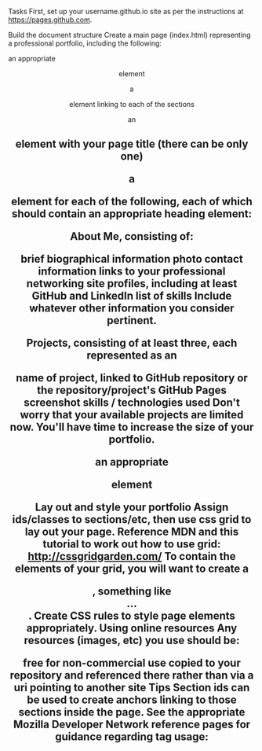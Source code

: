 Tasks
First, set up your username.github.io site as per the instructions at https://pages.github.com.

Build the document structure
Create a main page (index.html) representing a professional portfolio, including the following:

an appropriate <header> element

a <nav> element linking to each of the sections

an <h1> element with your page title (there can be only one)

a <section> element for each of the following, each of which should contain an appropriate heading element:

About Me, consisting of:

brief biographical information
photo
contact information
links to your professional networking site profiles, including at least GitHub and LinkedIn
list of skills
Include whatever other information you consider pertinent.

Projects, consisting of at least three, each represented as an <article>

name of project, linked to GitHub repository or the repository/project's GitHub Pages
screenshot
skills / technologies used
Don't worry that your available projects are limited now. You'll have time to increase the size of your portfolio.

an appropriate <footer> element

Lay out and style your portfolio
Assign ids/classes to sections/etc, then use css grid to lay out your page. Reference MDN and this tutorial to work out how to use grid: http://cssgridgarden.com/
To contain the elements of your grid, you will want to create a <div>, something like <div id="container">...</div>.
Create CSS rules to style page elements appropriately.
Using online resources
Any resources (images, etc) you use should be:

free for non-commercial use
copied to your repository and referenced there rather than via a uri pointing to another site
Tips
Section ids can be used to create anchors linking to those sections inside the page.
See the appropriate Mozilla Developer Network reference pages for guidance regarding tag usage:

<header>
<nav>
<section>
<article>
<footer>